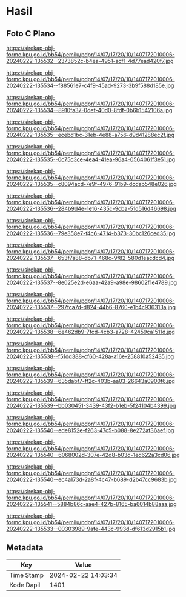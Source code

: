 # Hasil

## Foto C Plano

https://sirekap-obj-formc.kpu.go.id/bb54/pemilu/pdpr/14/07/17/20/10/1407172010006-20240222-135532--2373852c-b4ea-4951-acf1-4d77ead420f7.jpg

https://sirekap-obj-formc.kpu.go.id/bb54/pemilu/pdpr/14/07/17/20/10/1407172010006-20240222-135534--f88561e7-c4f9-45ad-9273-3b9f588d185e.jpg

https://sirekap-obj-formc.kpu.go.id/bb54/pemilu/pdpr/14/07/17/20/10/1407172010006-20240222-135534--8910fa37-0def-40d0-8fdf-0b6b1542106a.jpg

https://sirekap-obj-formc.kpu.go.id/bb54/pemilu/pdpr/14/07/17/20/10/1407172010006-20240222-135535--ecebd1bc-31eb-4e88-a756-d9d41288ec2f.jpg

https://sirekap-obj-formc.kpu.go.id/bb54/pemilu/pdpr/14/07/17/20/10/1407172010006-20240222-135535--0c75c3ce-4ea4-41ea-96a4-0564061f3e51.jpg

https://sirekap-obj-formc.kpu.go.id/bb54/pemilu/pdpr/14/07/17/20/10/1407172010006-20240222-135535--c8094acd-7e9f-4976-91b9-dcdab548e026.jpg

https://sirekap-obj-formc.kpu.go.id/bb54/pemilu/pdpr/14/07/17/20/10/1407172010006-20240222-135536--284b9d4e-1e16-435c-9cba-51d516d46698.jpg

https://sirekap-obj-formc.kpu.go.id/bb54/pemilu/pdpr/14/07/17/20/10/1407172010006-20240222-135536--79e358e7-f4c6-4714-b373-30bc126ced35.jpg

https://sirekap-obj-formc.kpu.go.id/bb54/pemilu/pdpr/14/07/17/20/10/1407172010006-20240222-135537--653f7a88-db71-468c-9f82-580d1eacdcd4.jpg

https://sirekap-obj-formc.kpu.go.id/bb54/pemilu/pdpr/14/07/17/20/10/1407172010006-20240222-135537--8e025e2d-e6aa-42a9-a98e-98602f1e4789.jpg

https://sirekap-obj-formc.kpu.go.id/bb54/pemilu/pdpr/14/07/17/20/10/1407172010006-20240222-135537--297fca7d-d824-44b6-8760-e1b4c936313a.jpg

https://sirekap-obj-formc.kpu.go.id/bb54/pemilu/pdpr/14/07/17/20/10/1407172010006-20240222-135538--6e462db9-7fcd-4cb3-a728-42459ca1511d.jpg

https://sirekap-obj-formc.kpu.go.id/bb54/pemilu/pdpr/14/07/17/20/10/1407172010006-20240222-135538--f51dd388-cf60-428a-a16e-258810a52435.jpg

https://sirekap-obj-formc.kpu.go.id/bb54/pemilu/pdpr/14/07/17/20/10/1407172010006-20240222-135539--635dabf7-ff2c-403b-aa03-26643a0900f6.jpg

https://sirekap-obj-formc.kpu.go.id/bb54/pemilu/pdpr/14/07/17/20/10/1407172010006-20240222-135539--bb030451-3439-43f2-b1eb-5f24104b4399.jpg

https://sirekap-obj-formc.kpu.go.id/bb54/pemilu/pdpr/14/07/17/20/10/1407172010006-20240222-135540--ede8152e-f263-47c5-b088-8e272af36aef.jpg

https://sirekap-obj-formc.kpu.go.id/bb54/pemilu/pdpr/14/07/17/20/10/1407172010006-20240222-135540--6068002d-307e-42d8-b03d-1ed622a3cd06.jpg

https://sirekap-obj-formc.kpu.go.id/bb54/pemilu/pdpr/14/07/17/20/10/1407172010006-20240222-135540--ec4a173d-2a8f-4c47-b689-d2b47cc9683b.jpg

https://sirekap-obj-formc.kpu.go.id/bb54/pemilu/pdpr/14/07/17/20/10/1407172010006-20240222-135541--5884b86c-aae4-427b-8165-ba6014b88aaa.jpg

https://sirekap-obj-formc.kpu.go.id/bb54/pemilu/pdpr/14/07/17/20/10/1407172010006-20240222-135533--00303989-9afe-443c-993d-df613d2915b1.jpg


## Metadata

| Key        | Value               |
| ---------- | ------------------- |
| Time Stamp | 2024-02-22 14:03:34 |
| Kode Dapil | 1401                |



